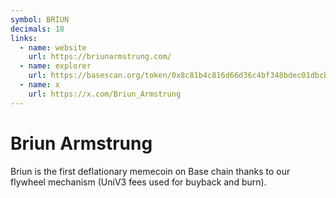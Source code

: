 ```yaml
---
symbol: BRIUN
decimals: 18
links:
  - name: website
    url: https://briunarmstrung.com/
  - name: explorer
    url: https://basescan.org/token/0x8c81b4c816d66d36c4bf348bdec01dbcbc70e987
  - name: x
    url: https://x.com/Briun_Armstrung
---
```


# Briun Armstrung

Briun is the first deflationary memecoin on Base chain thanks to our flywheel mechanism (UniV3 fees used for buyback and burn).
